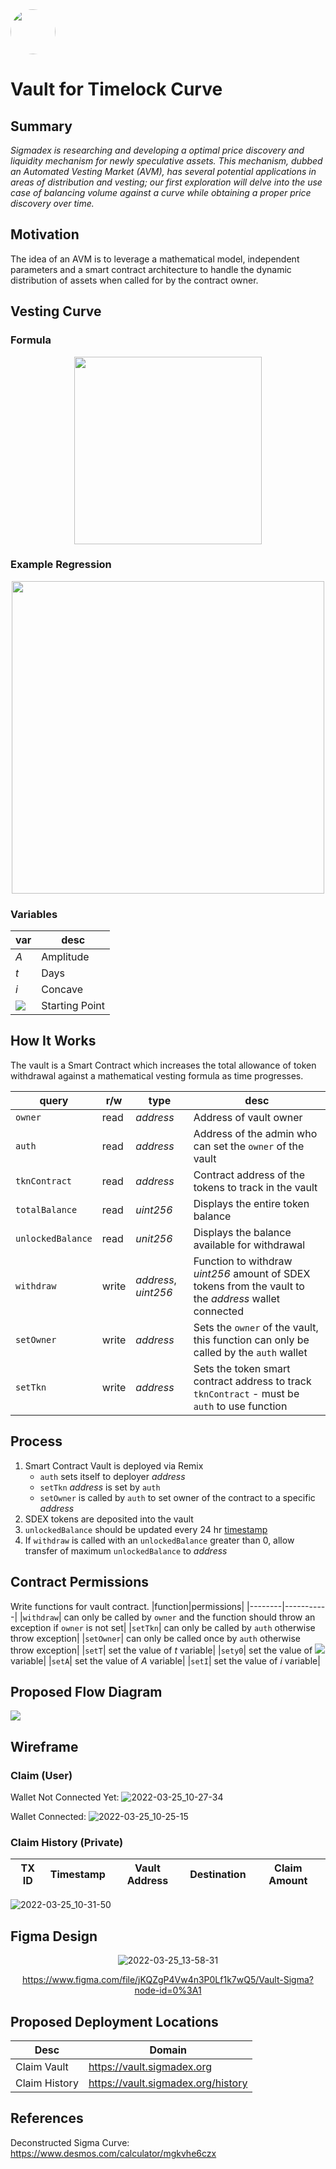 <img src="https://user-images.githubusercontent.com/33762147/155625647-55c69f06-e0ea-44a8-a425-7aa086c329c5.png" style="border-radius:50%;width:72px;">

# Vault for Timelock Curve

## Summary
<em>Sigmadex is researching and developing a optimal price discovery and liquidity mechanism for newly speculative assets. This mechanism, dubbed an Automated Vesting Market (AVM), has several potential applications in areas of distribution and vesting; our first exploration will delve into the use case of balancing volume against a curve while obtaining a proper price discovery over time.</em>

## Motivation
The idea of an AVM is to leverage a mathematical model, independent parameters and a smart contract architecture to handle the dynamic distribution of assets when called for by the contract owner.

## Vesting Curve
### Formula

<p align="center">
<img src="https://render.githubusercontent.com/render/math?math=A\left(\left(1-y_{0}\right)\cdot\left(1-i^{\left(-x\right)}\right)\cdot\left(\frac{1}{1-i^{-t}}\right)%2By_{0}\right)" style="width:300px;">
</p>

### Example Regression

<p align="center">
<img src="https://user-images.githubusercontent.com/33762147/155788169-8b64b219-8474-4ed5-95d0-a21994a9645f.png" style="width:500px;">
</p>

### Variables
<div align="center">

| var | desc |   
| --- | ---  |
|<em>A</em>  |Amplitude  |
|<em>t</em>  |Days       |
|<em>i</em>  |Concave    |
|<img src="https://render.githubusercontent.com/render/math?math=y_0">|Starting Point|

</div>

## How It Works
The vault is a Smart Contract which increases the total allowance of token withdrawal against a mathematical vesting formula as time progresses.

|query|r/w|type|desc|
|----------|----|-------|----------------------|
|`owner`   |read|<em>address</em>|Address of vault owner|
|`auth`    |read|<em>address</em>|Address of the admin who can set the `owner` of the vault|
|`tknContract`  |read|<em>address</em>|Contract address of the tokens to track in the vault|
|`totalBalance` |read|<em>uint256</em>|Displays the entire token balance|
|`unlockedBalance`|read|<em>unit256</em>|Displays the balance available for withdrawal|
|`withdraw`|write|<em>address</em>, <em>uint256</em>|Function to withdraw <em>uint256</em> amount of SDEX tokens from the vault to the <em>address</em> wallet connected|
|`setOwner`|write|<em>address</em>|Sets the `owner` of the vault, this function can only be called by the `auth` wallet|
|`setTkn`|write|<em>address</em>|Sets the token smart contract address to track `tknContract` - must be `auth` to use function|

## Process
1. Smart Contract Vault is deployed via Remix
   - `auth` sets itself to deployer <em>address</em>
   - `setTkn` <em>address</em> is set by `auth`
   - `setOwner` is called by `auth` to set owner of the contract to a specific <em>address</em>
2. SDEX tokens are deposited into the vault
4. `unlockedBalance` should be updated every 24 hr [timestamp]
5. If `withdraw` is called with an `unlockedBalance` greater than 0, allow transfer of maximum `unlockedBalance` to <em>address</em>

## Contract Permissions

Write functions for vault contract.
|function|permissions|
|--------|-----------|
|`withdraw`| can only be called by `owner` and the function should throw an exception if `owner` is not set|
|`setTkn`| can only be called by `auth` otherwise throw exception|
|`setOwner`| can only be called once by `auth` otherwise throw exception|
|`setT`| set the value of *t* variable|
|`sety0`| set the value of <img src="https://render.githubusercontent.com/render/math?math=y_0"> variable|
|`setA`| set the value of *A* variable|
|`setI`| set the value of *i* variable|

## Proposed Flow Diagram

<img src="https://user-images.githubusercontent.com/33762147/155869551-3615c0a0-f339-4216-866d-68798a03719b.png">

## Wireframe

### Claim (User)
Wallet Not Connected Yet:
![2022-03-25_10-27-34](https://user-images.githubusercontent.com/33762147/160161655-13d0358a-b071-42e3-87a9-64ad5f61fc48.jpg)

Wallet Connected:
![2022-03-25_10-25-15](https://user-images.githubusercontent.com/33762147/160161283-9269442d-c41d-48fc-9b41-b814e898096b.jpg)

### Claim History (Private)

<div align="center">
   
|TX ID|Timestamp|Vault Address|Destination|Claim Amount|
|-----|---------|-------------|----------|-------------|
   
</div>

![2022-03-25_10-31-50](https://user-images.githubusercontent.com/33762147/160162271-12b47497-39d2-481d-85cc-dc0037b888c7.jpg)
   
## Figma Design

<div align="center">
   
![2022-03-25_13-58-31](https://user-images.githubusercontent.com/33762147/160192646-907ba8cc-cf29-4710-be6d-53b08b882b9b.jpg)
   
https://www.figma.com/file/jKQZgP4Vw4n3P0Lf1k7wQ5/Vault-Sigma?node-id=0%3A1
</div>

## Proposed Deployment Locations

|Desc|Domain|
|-------|-----------|
|Claim Vault|https://vault.sigmadex.org|
|Claim History|https://vault.sigmadex.org/history|

[timestamp]: https://support.avax.network/en/articles/5106526-measuring-time-in-smart-contracts

## References

Deconstructed Sigma Curve:
https://www.desmos.com/calculator/mgkvhe6czx
